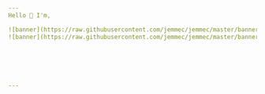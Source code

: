 ```yaml
---
Hello 👋 I'm,

![banner](https://raw.githubusercontent.com/jemmec/jemmec/master/banner_light.png#gh-light-mode-only)
![banner](https://raw.githubusercontent.com/jemmec/jemmec/master/banner_dark.png#gh-dark-mode-only)






---
```

